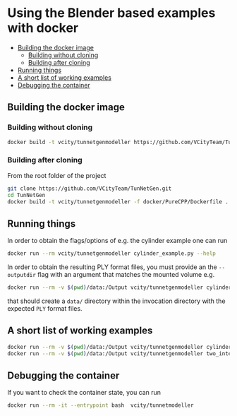 # Using the Blender based examples with docker 
<!-- TOC -->

- [Building the docker image](#building-the-docker-image)
  - [Building without cloning](#building-without-cloning)
  - [Building after cloning](#building-after-cloning)
- [Running things](#running-things)
- [A short list of working examples](#a-short-list-of-working-examples)
- [Debugging the container](#debugging-the-container)

<!-- /TOC -->

## Building the docker image

### Building without cloning

```bash
docker build -t vcity/tunnetgenmodeller https://github.com/VCityTeam/TunNetGen.git -f docker/WithModeller/Dockerfile
```

### Building after cloning

From the root folder of the project
```bash
git clone https://github.com/VCityTeam/TunNetGen.git
cd TunNetGen
docker build -t vcity/tunnetgenmodeller -f docker/PureCPP/Dockerfile .
```

## Running things

In order to obtain the flags/options of e.g. the cylinder example one can run

```bash
docker run --rm vcity/tunnetgenmodeller cylinder_example.py --help
```

In order to obtain the resulting PLY format files, you must provide an the 
`--outputdir` flag with an argument that matches the mounted volume e.g.

```bash
docker run --rm -v $(pwd)/data:/Output vcity/tunnetgenmodeller cylinder_example.py --subdivision 5 --outputdir /Output 
```

that should create a `data/` directory within the invocation directory with
the expected `PLY` format files.

## A short list of working examples

```bash
docker run --rm -v $(pwd)/data:/Output vcity/tunnetgenmodeller cylinder_example.py --outputdir /Output --radius 0.4 --length 2.0 --subdivision 5
docker run --rm -v $(pwd)/data:/Output vcity/tunnetgenmodeller two_intersecting_cylinders_example.py --outputdir /Output --radius 0.75 --length 6.0 --subdivision 6
```

## Debugging the container
If you want to check the container state, you can run
```bash
docker run --rm -it --entrypoint bash  vcity/tunnetmodeller
```
